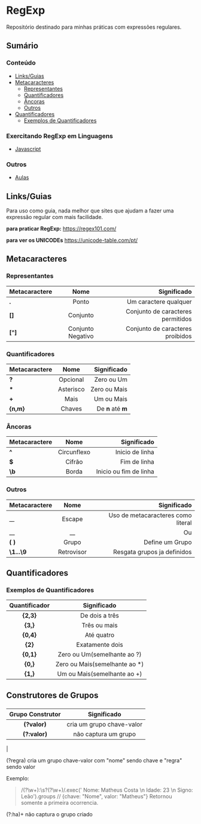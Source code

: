 # RegExp
Repositório destinado para minhas práticas com expressões regulares.

## Sumário

### Conteúdo
* [Links/Guias](#linksguias)
* [Metacaracteres](#metacaracteres)
    * [Representantes](#representantes)
    * [Quantificadores](#quantificadores)
    * [Âncoras](#âncoras)
    * [Outros](#outros-1)
* [Quantificadores](#quantificadores-1)
    * [Exemplos de Quantificadores](#exemplos-de-quantificadores)

### Exercitando RegExp em Linguagens
* [Javascript](ex-JS)

### Outros
* [Aulas](Aulas)


## Links/Guias
Para uso como guia, nada melhor que sites que ajudam a fazer uma expressão regular com mais facilidade.

__para praticar RegExp:__
<https://regex101.com/>

__para ver os UNICODEs__
<https://unicode-table.com/pt/>


## Metacaracteres
### Representantes 
| Metacaractere     | Nome              | Significado                       |
|:------------------|:-----------------:|----------------------------------:|
| __.__             | Ponto             | Um caractere qualquer             |
| __[]__            | Conjunto          | Conjunto de caracteres permitidos |
| __[^]__           | Conjunto Negativo | Conjunto de caracteres proibidos  |

### Quantificadores
| Metacaractere     | Nome              | Significado                       |
|:------------------|:-----------------:|----------------------------------:|
| __?__             | Opcional          | Zero ou Um                        |
| __*__             | Asterisco         | Zero ou Mais                      |
| __+__             | Mais              | Um ou Mais                        |
| __{n,m}__         | Chaves            | De __n__ até __m__                |

### Âncoras
| Metacaractere     | Nome              | Significado                       |
|:------------------|:-----------------:|----------------------------------:|
| __^__             | Circunflexo       | Inicio de linha                   |
| __$__             | Cifrão            | Fim de linha                      |
| __\b__            | Borda             | Inicio ou fim de linha            |

### Outros
| Metacaractere     | Nome              | Significado                       |
|:------------------|:-----------------:|----------------------------------:|
| __\__             | Escape            | Uso de metacaracteres como literal|
| __|__             | Ou                | Operação de Ou                    |
| __( )__           | Grupo             | Define um Grupo                   |
| __\1...\9__       | Retrovisor        | Resgata grupos ja definidos       |


## Quantificadores
### Exemplos de Quantificadores
| Quantificador             | Significado                   |
|:-------------------------:|:-----------------------------:|
| __{2,3}__                 | De dois a três                |
| __{3,}__                  | Três ou mais                  |
| __{0,4}__                 | Até quatro                    |
| __{2}__                   | Exatamente dois               |
| __{0,1}__                 | Zero ou Um(semelhante ao ?)   |
| __{0,}__                  | Zero ou Mais(semelhante ao *) |
| __{1,}__                  | Um ou Mais(semelhante ao +)   |

## Construtores de Grupos
### 
| Grupo Construtor          | Significado                   |
|:-------------------------:|:-----------------------------:|
| __(?<chave>valor)__       | cria um grupo chave-valor     |
| __(?:valor)__             | não captura um grupo          |
| 

(?<nome>regra) cria um grupo chave-valor com "nome" sendo chave e "regra" sendo valor

Exemplo:

> /(?<chave>\w+)\:\s?(?<valor>\w+)/.exec(' Nome: Matheus Costa \n Idade: 23 \n Signo: Leão').groups // {chave: "Nome", valor: "Matheus"} 
   Retornou somente a primeira ocorrencia.

(?:ha)+ não captura o grupo criado
